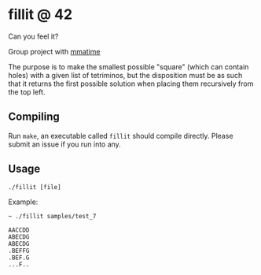 # fillit @ 42
Can you feel it?

Group project with [mmatime](https://github.com/Marvel2002)

The purpose is to make the smallest possible "square" (which can contain holes) with a given list of
tetriminos, but the disposition must be as such that it returns the first
possible solution when placing them recursively from the top left.

## Compiling
Run `make`, an executable called `fillit` should compile directly. Please submit
an issue if you run into any.

## Usage
`./fillit [file]`

Example:
```
~ ./fillit samples/test_7

AACCDD
ABECDG
ABECDG
.BEFFG
.BEF.G
...F..
```
